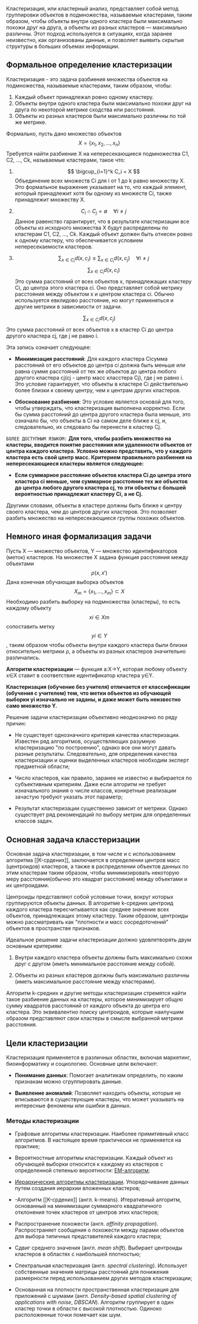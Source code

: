 Кластеризация, или кластерный анализ, представляет собой метод группировки объектов в подмножества, называемые кластерами, таким образом, чтобы объекты внутри одного кластера были максимально похожи друг на друга, а объекты из разных кластеров — максимально различны. Этот подход используется в ситуациях, когда заранее неизвестно, как организованы данные, и позволяет выявить скрытые структуры в больших объемах информации.

## Формальное определение кластеризации

Кластеризация - это задача разбиения множества объектов на подмножества, называемые кластерами, таким образом, чтобы:

1. Каждый объект принадлежал ровно одному кластеру.
2. Объекты внутри одного кластера были максимально похожи друг на друга по некоторой метрике сходства или расстояния.
3. Объекты из разных кластеров были максимально различны по той же метрике.

Формально, пусть дано множество объектов $$ X = \{x_1, x_2, \ldots, x_n\} $$Требуется найти разбиение X на непересекающиеся подмножества C1, C2, ..., Ck, называемые кластерами, такое что:

1. $$ \bigcup_{i=1}^k C_i = X $$Объединение всех множеств Ci​ для i от 1 до k равно множеству X. Это формальное выражение указывает на то, что каждый элемент, который принадлежит хотя бы одному из множеств Ci, также принадлежит множеству X.

2. $$ C_i \cap C_j = \emptyset \quad \forall i \neq j $$Данное равенство гарантирует, что в результате кластеризации все объекты из исходного множества X будут распределены по кластерам C1, C2, ..., Ck. Каждый объект должен быть отнесен ровно к одному кластеру, что обеспечивается условием непересекаемости кластеров.

3. $$ \sum_{x \in C_i} d(x, c_i) \leq \sum_{x \in C_i} d(x, c_j) \quad \forall i \neq j $$
$$ \sum_{x \in C_i} d(x, c_i) $$ 
Это сумма расстояний от всех объектов x, принадлежащих кластеру Ci​, до центра этого кластера ci. Оно представляет собой метрику расстояния между объектом x и центром кластера ci​. Обычно используется евклидово расстояние, но могут применяться и другие метрики в зависимости от задачи.

$$ \sum_{x \in C_i} d(x, c_j) $$ 
Это сумма расстояний от всех объектов x в кластер Ci​ до центра другого кластера cj, где j не равно i.

Эта запись означает следующее:

- **Минимизация расстояний**: Для каждого кластера Ci​ сумма расстояний от его объектов до центра ci​ должна быть меньше или равна сумме расстояний от тех же объектов до центра любого другого кластера cj​(cj - центр масс класстера Cj), где j не равно i. Это условие гарантирует, что объекты в кластере Ci​ действительно более близки к своему центру, чем к центрам других кластеров.

- **Обоснование разбиения**: Это условие является основой для того, чтобы утверждать, что кластеризация выполнена корректно. Если бы сумма расстояний до центра другого кластера была меньше, это означало бы, что объекты в Ci​ на самом деле ближе к cj​, и, следовательно, их следовало бы перенести в кластер Cj​.


`БОЛЕЕ ДОСТУПНЫМ ЯЗЫКОМ:` **Для того, чтобы разбить множество на кластеры, вводится понятие расстояния или удаленности объектов от центра каждого кластера. Условно можно представить, что у каждого кластера есть свой центр масс. Критерием правильного разбиения на непересекающиеся кластеры является следующее:**

- **Если суммарное расстояние объектов кластера Ci до центра этого кластера ci меньше, чем суммарное расстояние тех же объектов до центра любого другого кластера cj, то эти объекты с большей вероятностью принадлежат кластеру Ci, а не Cj.**

Другими словами, объекты в кластере должны быть ближе к центру своего кластера, чем до центров других кластеров. Это позволяет разбить множество на непересекающиеся группы похожих объектов. 


## Немного иная формализация задачи

Пусть X — множество объектов, Y — множество идентификаторов (меток) кластеров. На множестве X задана функция расстояния между объектами $$ ρ(x,x′) $$ Дана конечная обучающая выборка объектов $$ X_m = \{x_1, \ldots, x_m\} \subset X $$Необходимо разбить выборку на подмножества (кластеры), то есть каждому объекту $$xi \in Xm$$ сопоставить метку $$yi \in Y$$, таким образом чтобы объекты внутри каждого кластера были близки относительно метрики ρ, а объекты из разных кластеров значительно различались.

**Алгоритм кластеризации** — функция a:X→Y, которая любому объекту x∈X ставит в соответствие идентификатор кластера y∈Y.

**Кластеризация (обучение без учителя) отличается от классификации (обучения с учителем) тем, что метки объектов из обучающей выборки yi изначально не заданы, и даже может быть неизвестно само множество Y.**

Решение задачи кластеризации объективно неоднозначно по ряду причин:

- Не существует однозначного критерия качества кластеризации. Известен ряд алгоритмов, осуществляющих разумную кластеризацию "по построению", однако все они могут давать разные результаты. Следовательно, для определения качества кластеризации и оценки выделенных кластеров необходим эксперт предметной области;

- Число кластеров, как правило, заранее не известно и выбирается по субъективным критериям. Даже если алгоритм не требует изначального знания о числе классов, конкретные реализации зачастую требуют указать этот параметр;

- Результат кластеризации существенно зависит от метрики. Однако существует ряд рекомендаций по выбору метрик для определенных классов задач.

## Основная задача класстеризации

Основная задача кластеризации, в том числе и с использованием алгоритма [[K-срдених]], заключается в определении центров масс (центроидов) кластеров, а также в распределении объектов данных по этим кластерам таким образом, чтобы минимизировать некоторую меру расстояния(обычно это квадрат расстояния) между объектами и их центроидами.

Центроиды представляют собой условные точки, вокруг которых группируются объекты данных. В алгоритме k-средних центроид каждого кластера пересчитывается как среднее значение всех объектов, принадлежащих этому кластеру. Таким образом, центроиды можно рассматривать как "плотности и масс сосредоточений" объектов в пространстве признаков.

Идеальное решение задачи кластеризации должно удовлетворять двум основным критериям:
1. Внутри каждого кластера объекты должны быть максимально схожи друг с другом (иметь минимальное расстояние между собой).

2. Объекты из разных кластеров должны быть максимально различны (иметь максимальное расстояние между кластерами).

Алгоритм k-средних и другие методы кластеризации стремятся найти такое разбиение данных на кластеры, которое минимизирует общую сумму квадратов расстояний от каждого объекта до центра его кластера. Это эквивалентно поиску центроидов, которые наилучшим образом представляют свои кластеры в смысле выбранной метрики расстояния.

## Цели кластеризации

Кластеризация применяется в различных областях, включая маркетинг, биоинформатику и социологию. Основные цели включают:

- **Понимание данных**: Помогает аналитикам определить, по каким признакам можно сгруппировать данные.

- **Выявление аномалий**: Позволяет находить объекты, которые не вписываются в существующие кластеры, что может указывать на интересные феномены или ошибки в данных.

### Методы кластеризации

- Графовые алгоритмы кластеризации. Наиболее примитивный класс алгоритмов. В настоящее время практически не применяется на практике;

- Вероятностные алгоритмы кластеризации. Каждый объект из обучающей выборки относится к каждому из кластеров с определенной степенью вероятности: [EM-алгоритм](https://neerc.ifmo.ru/wiki/index.php?title=EM-%D0%B0%D0%BB%D0%B3%D0%BE%D1%80%D0%B8%D1%82%D0%BC "EM-алгоритм");

- [Иерархические алгоритмы кластеризации](https://neerc.ifmo.ru/wiki/index.php?title=%D0%98%D0%B5%D1%80%D0%B0%D1%80%D1%85%D0%B8%D1%87%D0%B5%D1%81%D0%BA%D0%B0%D1%8F_%D0%BA%D0%BB%D0%B0%D1%81%D1%82%D0%B5%D1%80%D0%B8%D0%B7%D0%B0%D1%86%D0%B8%D1%8F "Иерархическая кластеризация"). Упорядочивание данных путем создания иерархии вложенных кластеров;

- -Алгоритм [[K-срдених]] (англ. k-means). Итеративный алгоритм, основанный на минимизации суммарного квадратичного отклонения точек кластеров от центров этих кластеров;

- Распространение похожести (англ. _affinity propagation_). Распространяет сообщения о похожести между парами объектов для выбора типичных представителей каждого кластера;

- Сдвиг среднего значения (англ. _mean shift_). Выбирает центроиды кластеров в областях с наибольшей плотностью;

- Спектральная кластеризация (англ. _spectral clustering_). Использует собственные значения матрицы расстояний для понижения размерности перед использованием других методов кластеризации;

- Основанная на плотности пространственная кластеризация для приложений с шумами (англ. _Density-based spatial clustering of applications with noise_, _DBSCAN_). Алгоритм группирует в один кластер точки в области с высокой плотностью. Одиноко расположенные точки помечает как шум.
